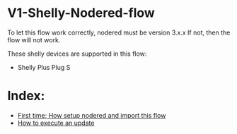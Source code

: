 # V1-Shelly-Nodered-flow

To let this flow work correctly, nodered must be version 3.x.x
If not, then the flow will not work.

These shelly devices are supported in this flow:
- Shelly Plus Plug S

# Index:
- <a href="assets/readme_first_file_upload/README_First_file_upload.md">First time; How setup nodered and import this flow</a>
- <a href="assets/readme_update_flow/README_update_flow.md">How to execute an update</a>
